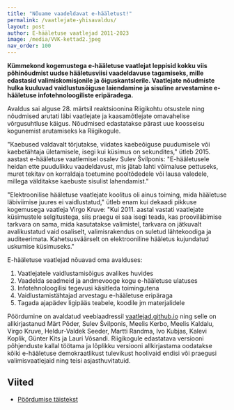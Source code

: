 ```yaml
---
title: "Nõuame vaadeldavat e-hääletust!"
permalink: /vaatlejate-yhisavaldus/
layout: post
author: E-hääletuse vaatlejad 2011-2023
image: /media/VVK-kettad2.jpeg
nav_order: 100
---
```


__Kümmekond kogemustega e-hääletuse vaatlejat leppisid kokku viis põhinõudmist uudse hääletusviisi vaadeldavuse tagamiseks, mille edastasid valimiskomisjonile ja õiguskantslerile. Vaatlejate nõudmiste hulka kuuluvad vaidlustusõiguse laiendamine ja sisuline arvestamine e-hääletuse infotehnoloogiliste eripäradega.__

Avaldus sai alguse 28. märtsil reaktsioonina Riigikohtu otsustele ning nõudmised arutati läbi vaatlejate ja kaasamõtlejate omavahelise võrgusuhtluse käigus. Nõudmised edastatakse pärast uue koosseisu kogunemist arutamiseks ka Riigikogule.

"Kaebused valdavalt tõrjutakse, viidates kaebeõiguse puudumisele või kaebetähtaja ületamisele, isegi kui küsimus on sekundites," ütleb 2015. aastast e-hääletuse vaatlemisel osalev Sulev Švilponis: "E-hääletusele heidan ette puudulikku vaadeldavust, mis jätab lahti võimaluse pettuseks, muret tekitav on korraldaja toetumine pooltõdedele või lausa valedele, millega välditakse kaebuste sisulist lahendamist."

"Elektroonilise hääletuse vaatlejate koolitus oli ainus toiming, mida hääletuse läbiviimise juures ei vaidlustatud," ütleb enam kui dekaadi pikkuse kogemusega vaatleja Virgo Kruve: "Kui 2011. aastal vastati vaatlejate küsimustele selgitustega, siis praegu ei saa isegi teada, kas prooviläbimise tarkvara on sama, mida kasutatakse valimistel, tarkvara on jätkuvalt avalikustatud vaid osaliselt, valimisrakendus on suletud lähtekoodiga ja auditeerimata. Kahetsusväärselt on elektrooniline hääletus kujundatud uskumise küsimuseks."

E-hääletuse vaatlejad nõuavad oma avalduses:

1. Vaatlejatele vaidlustamisõigus avalikes huvides
2. Vaadelda seadmeid ja andmevooge kogu e-hääletuse ulatuses
3. Infotehnoloogilisi tegevusi käsitleda toimingutena
4. Vaidlustamistähtajad arvestagu e-hääletuse eripäraga
5. Tagada ajapädev ligipääs teabele, koodile jm materjalidele

Pöördumine on avaldatud veebiaadressil [vaatlejad.github.io](https://vaatlejad.github.io/) ning selle on allkirjastanud Märt Põder, Sulev Švilponis, Meelis Kerbo, Meelis Kaldalu, Virgo Kruve, Heldur-Valdek Seeder, Martti Randma, Ivo Kubjas, Kalevi Koplik, Günter Kits ja Lauri Võsandi. Riigikogule edastatava versiooni põhjenduste kallal töötama ja lõplikku versiooni allkirjastama oodatakse kõiki e-hääletuse demokraatlikust tulevikust hoolivaid endisi või praegusi valimisvaatlejaid ning teisi asjasthuvitatuid.

## Viited

* [Pöördumise täistekst](/docs/yhisavaldus2023/)

